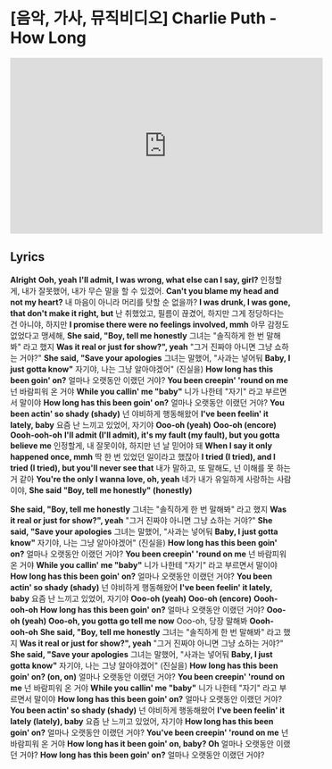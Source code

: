 # [음악, 가사, 뮤직비디오] Charlie Puth - How Long
<iframe width="560" height="315" src="https://www.youtube.com/embed/CwfoyVa980U" frameborder="0" allowfullscreen></iframe>

## Lyrics 
**Alright**
**Ooh, yeah**
**I'll admit, I was wrong, what else can I say, girl?**
인정할게, 내가 잘못했어, 내가 무슨 말을 할 수 있겠어. 
**Can't you blame my head and not my heart?**
내 마음이 아니라 머리를 탓할 순 없을까?
**I was drunk, I was gone, that don't make it right, but**
난 취했었고, 필름이 끊겼어, 하지만 그게 정당하다는 건 아니야, 하지만
**I promise there were no feelings involved, mmh**
아무 감정도 없었다고 맹세해,
**She said, "Boy, tell me honestly**
그녀는 "솔직하게 한 번 말해봐" 라고 했지
**Was it real or just for show?", yeah**
"그거 진짜야 아니면 그냥 쇼하는 거야?"
**She said, "Save your apologies**
그녀는 말했어, "사과는 넣어둬 
**Baby, I just gotta know"**
자기야, 나는 그냥 알아야겠어" (진실을)
**How long has this been goin' on?**
얼마나 오랫동안 이랬던 거야? 
**You been creepin' 'round on me**
넌 바람피워 온 거야
**While you callin' me "baby"**
니가 나한테 "자기" 라고 부르면서 말이야
**How long has this been goin' on?**
얼마나 오랫동안 이랬던 거야?
**You been actin' so shady (shady)**
넌 야비하게 행동해왔어
**I've been feelin' it lately, baby**
요즘 난 느끼고 있었어, 자기야
**Ooo-oh (yeah)**
**Ooo-oh (encore)**
**Oooh-ooh-oh**
**I'll admit (I'll admit), it's my fault (my fault), but you gotta believe me**
인정할게, 내 잘못이야, 하지만 넌 날 믿어야 돼
**When I say it only happened once, mmh**
딱 한 번 있었던 일이라고 했잖아
**I tried (I tried), and I tried (I tried), but you'll never see that**
내가 말하고, 또 말해도, 넌 이해를 못 하는 거 같아
**You're the only I wanna love, oh, yeah**
네가 내가 유일하게 사랑하는 사람이야, 
**She said "Boy, tell me honestly" (honestly)**

**She said, "Boy, tell me honestly**
그녀는 "솔직하게 한 번 말해봐" 라고 했지
**Was it real or just for show?", yeah**
"그거 진짜야 아니면 그냥 쇼하는 거야?"
**She said, "Save your apologies**
그녀는 말했어, "사과는 넣어둬 
**Baby, I just gotta know"**
자기야, 나는 그냥 알아야겠어" (진실을)
**How long has this been goin' on?**
얼마나 오랫동안 이랬던 거야? 
**You been creepin' 'round on me**
넌 바람피워 온 거야
**While you callin' me "baby"**
니가 나한테 "자기" 라고 부르면서 말이야
**How long has this been goin' on?**
얼마나 오랫동안 이랬던 거야?
**You been actin' so shady (shady)**
넌 야비하게 행동해왔어
**I've been feelin' it lately, baby**
요즘 난 느끼고 있었어, 자기야
**Ooo-oh (yeah)**
**Ooo-oh (encore)**
**Oooh-ooh-oh**
**How long has this been goin' on?**
얼마나 오랫동안 이랬던 거야? 
**Ooo-oh (yeah)**
**Ooo-oh, you gotta go tell me now**
Ooo-oh, 당장 말해봐
**Oooh-ooh-oh**
**She said, "Boy, tell me honestly**
그녀는 "솔직하게 한 번 말해봐" 라고 했지
**Was it real or just for show?", yeah**
"그거 진짜야 아니면 그냥 쇼하는 거야?"
**She said, "Save your apologies**
그녀는 말했어, "사과는 넣어둬 
**Baby, I just gotta know"**
자기야, 나는 그냥 알아야겠어" (진실을)
**How long has this been goin' on? (on, on)**
얼마나 오랫동안 이랬던 거야? 
**You been creepin' 'round on me**
넌 바람피워 온 거야
**While you callin' me "baby"**
니가 나한테 "자기" 라고 부르면서 말이야
**How long has this been goin' on?**
얼마나 오랫동안 이랬던 거야?
**You been actin' so shady (shady)**
넌 야비하게 행동해왔어
**I've been feelin' it lately (lately), baby**
요즘 난 느끼고 있었어, 자기야
**How long has this been goin' on?**
얼마나 오랫동안 이랬던 거야? 
**You've been creepin' 'round on me**
넌 바람피워 온 거야
**How long has it been goin' on, baby? Oh**
얼마나 오랫동안 이랬던 거야?
**How long has this been goin' on?**
얼마나 오랫동안 이랬던 거야?
